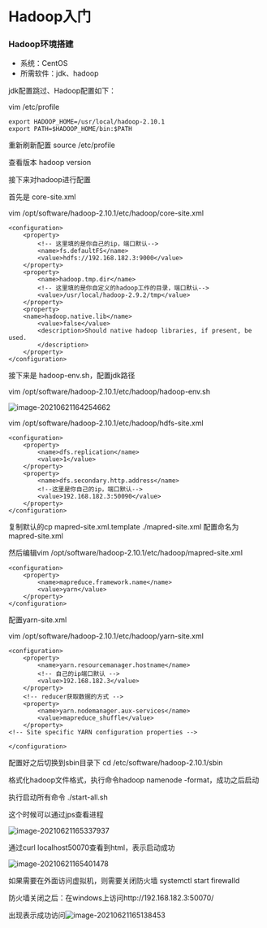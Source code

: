 # Hadoop入门

### Hadoop环境搭建

- 系统：CentOS
- 所需软件：jdk、hadoop

jdk配置跳过、Hadoop配置如下：

vim /etc/profile

```
export HADOOP_HOME=/usr/local/hadoop-2.10.1
export PATH=$HADOOP_HOME/bin:$PATH
```

重新刷新配置 source /etc/profile

查看版本  hadoop version



接下来对hadoop进行配置

首先是 core-site.xml

vim /opt/software/hadoop-2.10.1/etc/hadoop/core-site.xml

```
<configuration>
    <property>
        <!-- 这里填的是你自己的ip，端口默认-->
        <name>fs.defaultFS</name>
        <value>hdfs://192.168.182.3:9000</value>
    </property>
    <property>
        <name>hadoop.tmp.dir</name>
        <!-- 这里填的是你自定义的hadoop工作的目录，端口默认-->
        <value>/usr/local/hadoop-2.9.2/tmp</value>
    </property>
    <property>
    <name>hadoop.native.lib</name>
        <value>false</value>
        <description>Should native hadoop libraries, if present, be used.
        </description>
    </property>
</configuration>
```

接下来是 hadoop-env.sh，配置jdk路径

vim /opt/software/hadoop-2.10.1/etc/hadoop/hadoop-env.sh

![image-20210621164254662](https://youcai922.github.io/99.src/img/image-20210621164254662.png)

vim /opt/software/hadoop-2.10.1/etc/hadoop/hdfs-site.xml

```
<configuration>
    <property>
        <name>dfs.replication</name>
        <value>1</value>
    </property>
    <property>
        <name>dfs.secondary.http.address</name>
        <!--这里是你自己的ip，端口默认-->
        <value>192.168.182.3:50090</value>
    </property>
</configuration>
```

复制默认的cp mapred-site.xml.template ./mapred-site.xml 配置命名为mapred-site.xml

然后编辑vim /opt/software/hadoop-2.10.1/etc/hadoop/mapred-site.xml

```
<configuration>
    <property>
        <name>mapreduce.framework.name</name>
        <value>yarn</value>
    </property>
</configuration>
```

配置yarn-site.xml

vim /opt/software/hadoop-2.10.1/etc/hadoop/yarn-site.xml

```
<configuration>
    <property>
        <name>yarn.resourcemanager.hostname</name>
        <!-- 自己的ip端口默认 -->
        <value>192.168.182.3</value>
    </property>
    <!-- reducer获取数据的方式 -->
    <property>
        <name>yarn.nodemanager.aux-services</name>
        <value>mapreduce_shuffle</value>
    </property>
<!-- Site specific YARN configuration properties -->

</configuration>
```

配置好之后切换到sbin目录下		cd /etc/software/hadoop-2.10.1/sbin

格式化hadoop文件格式，执行命令hadoop namenode -format，成功之后启动

执行启动所有命令 ./start-all.sh

这个时候可以通过jps查看进程

![image-20210621165337937](https://youcai922.github.io/99.src/img/image-20210621165337937.png)

通过curl localhost50070查看到html，表示启动成功

![image-20210621165401478](https://youcai922.github.io/99.src/img/image-20210621165401478.png)

如果需要在外面访问虚拟机，则需要关闭防火墙		systemctl start firewalld

防火墙关闭之后：在windows上访问http://192.168.182.3:50070/

出现表示成功访问![image-20210621165138453](https://youcai922.github.io/99.src/img/\image-20210621165138453.png)
